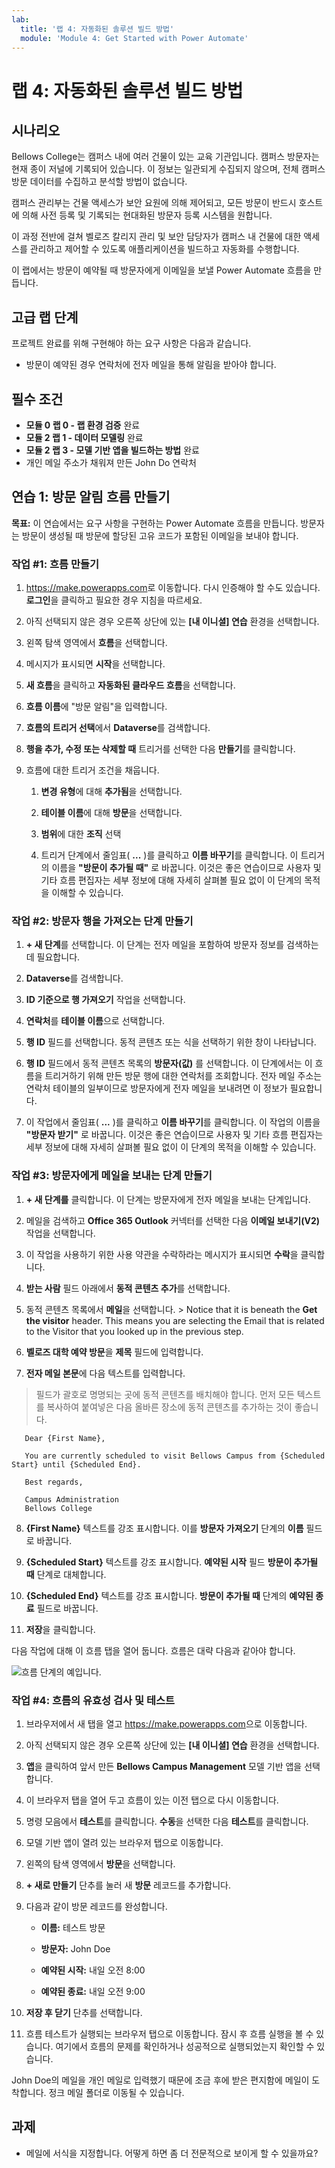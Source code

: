```yaml
---
lab:
  title: '랩 4: 자동화된 솔루션 빌드 방법'
  module: 'Module 4: Get Started with Power Automate'
---
```


# <a name="lab-4-how-to-build-an-automated-solution"></a>랩 4: 자동화된 솔루션 빌드 방법

## <a name="scenario"></a>시나리오

Bellows College는 캠퍼스 내에 여러 건물이 있는 교육 기관입니다. 캠퍼스 방문자는 현재 종이 저널에 기록되어 있습니다. 이 정보는 일관되게 수집되지 않으며, 전체 캠퍼스 방문 데이터를 수집하고 분석할 방법이 없습니다.

캠퍼스 관리부는 건물 액세스가 보안 요원에 의해 제어되고, 모든 방문이 반드시 호스트에 의해 사전 등록 및 기록되는 현대화된 방문자 등록 시스템을 원합니다.

이 과정 전반에 걸쳐 벨로즈 칼리지 관리 및 보안 담당자가 캠퍼스 내 건물에 대한 액세스를 관리하고 제어할 수 있도록 애플리케이션을 빌드하고 자동화를 수행합니다.

이 랩에서는 방문이 예약될 때 방문자에게 이메일을 보낼 Power Automate 흐름을 만듭니다.

## <a name="high-level-lab-steps"></a>고급 랩 단계

프로젝트 완료를 위해 구현해야 하는 요구 사항은 다음과 같습니다.

- 방문이 예약된 경우 연락처에 전자 메일을 통해 알림을 받아야 합니다.

## <a name="prerequisites"></a>필수 조건

- **모듈 0 랩 0 - 랩 환경 검증** 완료
- **모듈 2 랩 1 - 데이터 모델링** 완료
- **모듈 2 랩 3 - 모델 기반 앱을 빌드하는 방법** 완료
- 개인 메일 주소가 채워져 만든 John Do 연락처

## <a name="exercise-1-create-visit-notification-flow"></a>연습 1: 방문 알림 흐름 만들기

**목표:** 이 연습에서는 요구 사항을 구현하는 Power Automate 흐름을 만듭니다. 방문자는 방문이 생성될 때 방문에 할당된 고유 코드가 포함된 이메일을 보내야 합니다.

### <a name="task-1-create-a-flow"></a>작업 \#1: 흐름 만들기

1.  <https://make.powerapps.com>로 이동합니다. 다시 인증해야 할 수도 있습니다. **로그인**을 클릭하고 필요한 경우 지침을 따르세요.

2.  아직 선택되지 않은 경우 오른쪽 상단에 있는 **[내 이니셜] 연습** 환경을 선택합니다.

3.  왼쪽 탐색 영역에서 **흐름**을 선택합니다.

4.  메시지가 표시되면 **시작**을 선택합니다.

5.  **새 흐름**을 클릭하고 **자동화된 클라우드 흐름**을 선택합니다.

6.  **흐름 이름**에 "방문 알림"을 입력합니다.

7.  **흐름의 트리거 선택**에서 **Dataverse**를 검색합니다.

8.  **행을 추가, 수정 또는 삭제할 때** 트리거를 선택한 다음 **만들기**를 클릭합니다.

9.  흐름에 대한 트리거 조건을 채웁니다.

    1.  **변경 유형**에 대해 **추가됨**을 선택합니다.

    2.  **테이블 이름**에 대해 **방문**을 선택합니다.

    3.  **범위**에 대한 **조직** 선택

    4.  트리거 단계에서 줄임표( **...** )를 클릭하고 **이름 바꾸기**를 클릭합니다. 이 트리거의 이름을 **"방문이 추가될 때"** 로 바꿉니다. 이것은 좋은 연습이므로 사용자 및 기타 흐름 편집자는 세부 정보에 대해 자세히 살펴볼 필요 없이 이 단계의 목적을 이해할 수 있습니다.

### <a name="task-2-create-a-step-to-get-the-visitor-row"></a>작업 \#2: 방문자 행을 가져오는 단계 만들기

1.  **+ 새 단계**를 선택합니다. 이 단계는 전자 메일을 포함하여 방문자 정보를 검색하는 데 필요합니다.

2.  **Dataverse**를 검색합니다.

3.  **ID 기준으로 행 가져오기** 작업을 선택합니다.

4.  **연락처**를 **테이블 이름**으로 선택합니다.

5.  **행 ID** 필드를 선택합니다. 동적 콘텐츠 또는 식을 선택하기 위한 창이 나타납니다.

6.  **행 ID** 필드에서 동적 콘텐츠 목록의 **방문자(값)** 를 선택합니다. 이 단계에서는 이 흐름을 트리거하기 위해 만든 방문 행에 대한 연락처를 조회합니다. 전자 메일 주소는 연락처 테이블의 일부이므로 방문자에게 전자 메일을 보내려면 이 정보가 필요합니다.

7.  이 작업에서 줄임표( **...** )를 클릭하고 **이름 바꾸기**를 클릭합니다.
        이 작업의 이름을 **"방문자 받기"** 로 바꿉니다. 이것은 좋은 연습이므로 사용자 및 기타 흐름 편집자는 세부 정보에 대해 자세히 살펴볼 필요 없이 이 단계의 목적을 이해할 수 있습니다.

### <a name="task-3-create-a-step-to-send-an-email-to-the-visitor"></a>작업 \#3: 방문자에게 메일을 보내는 단계 만들기

1.  **+ 새 단계를** 클릭합니다. 이 단계는 방문자에게 전자 메일을 보내는 단계입니다.

2.  메일을 검색하고 **Office 365 Outlook** 커넥터를 선택한 다음 **이메일 보내기(V2)** 작업을 선택합니다.

3.  이 작업을 사용하기 위한 사용 약관을 수락하라는 메시지가 표시되면 **수락**을 클릭합니다.

4.  **받는 사람** 필드 아래에서 **동적 콘텐츠 추가**를 선택합니다. 
    
5.  동적 콘텐츠 목록에서 **메일**을 선택합니다.
        > Notice that it is beneath the **Get the visitor** header. This means you
        are selecting the Email that is related to the Visitor that you looked
        up in the previous step.

6.  **벨로즈 대학 예약 방문**을 **제목** 필드에 입력합니다.

7.  **전자 메일 본문**에 다음 텍스트를 입력합니다.

>   필드가 괄호로 명명되는 곳에 동적 콘텐츠를 배치해야 합니다. 먼저 모든 텍스트를 복사하여 붙여넣은 다음 올바른 장소에 동적 콘텐츠를 추가하는 것이 좋습니다.

~~~~~~~~~~~~~~~~~~~~~~~~~~~~~~~~~~~~~~~~~~~~~~~~~~~~~~~~~~~~~~~~~~~~~~~~~~~~~~~~
   Dear {First Name},

   You are currently scheduled to visit Bellows Campus from {Scheduled Start} until {Scheduled End}.

   Best regards,

   Campus Administration
   Bellows College
~~~~~~~~~~~~~~~~~~~~~~~~~~~~~~~~~~~~~~~~~~~~~~~~~~~~~~~~~~~~~~~~~~~~~~~~~~~~~~~~

8.  **{First Name}** 텍스트를 강조 표시합니다. 이를 **방문자 가져오기** 단계의 **이름** 필드로 바꿉니다.

9.  **{Scheduled Start}** 텍스트를 강조 표시합니다. **예약된 시작** 필드 **방문이 추가될 때** 단계로 대체합니다.

10.  **{Scheduled End}** 텍스트를 강조 표시합니다. **방문이 추가될 때** 단계의 **예약된 종료** 필드로 바꿉니다.

11.  **저장**을 클릭합니다.

다음 작업에 대해 이 흐름 탭을 열어 둡니다. 흐름은 대략 다음과 같아야 합니다.

![흐름 단계의 예입니다.](media/4-Flow.png)

### <a name="task-4-validate-and-test-the-flow"></a>작업 \#4: 흐름의 유효성 검사 및 테스트

1.  브라우저에서 새 탭을 열고 <https://make.powerapps.com>으로 이동합니다.

2.  아직 선택되지 않은 경우 오른쪽 상단에 있는 **[내 이니셜] 연습** 환경을 선택합니다.

3.  **앱**을 클릭하여 앞서 만든 **Bellows Campus Management** 모델 기반 앱을 선택합니다.

3.  이 브라우저 탭을 열어 두고 흐름이 있는 이전 탭으로 다시 이동합니다.

4.  명령 모음에서 **테스트**를 클릭합니다. **수동**을 선택한 다음 **테스트**를 클릭합니다.

5.  모델 기반 앱이 열려 있는 브라우저 탭으로 이동합니다. 

6.  왼쪽의 탐색 영역에서 **방문**을 선택합니다.

6. **+ 새로 만들기** 단추를 눌러 새 **방문** 레코드를 추가합니다.

7. 다음과 같이 방문 레코드를 완성합니다.

    -   **이름:** 테스트 방문

    -   **방문자:** John Doe

    -   **예약된 시작:** 내일 오전 8:00

    -   **예약된 종료:** 내일 오전 9:00

8. **저장 후 닫기** 단추를 선택합니다.

9. 흐름 테스트가 실행되는 브라우저 탭으로 이동합니다. 잠시 후 흐름 실행을 볼 수 있습니다. 여기에서 흐름의 문제를 확인하거나 성공적으로 실행되었는지 확인할 수 있습니다.

John Doe의 메일을 개인 메일로 입력했기 때문에 조금 후에 받은 편지함에 메일이 도착합니다. 정크 메일 폴더로 이동될 수 있습니다.

## <a name="challenges"></a>과제

- 메일에 서식을 지정합니다. 어떻게 하면 좀 더 전문적으로 보이게 할 수 있을까요?